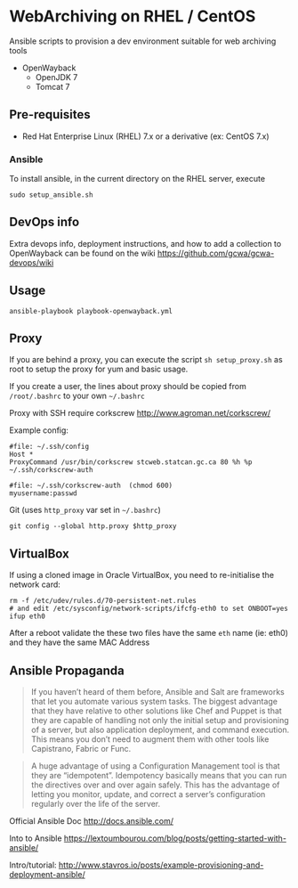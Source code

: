 # WebArchiving on RHEL / CentOS

Ansible scripts to provision a dev environment suitable for web archiving tools

- OpenWayback
  - OpenJDK 7
  - Tomcat 7


## Pre-requisites

- Red Hat Enterprise Linux (RHEL) 7.x or a derivative (ex: CentOS 7.x)

### Ansible

To install ansible, in the current directory on the RHEL server, execute

    sudo setup_ansible.sh

## DevOps info

Extra devops info, deployment instructions, and how to add a collection to OpenWayback can be found on the wiki
https://github.com/gcwa/gcwa-devops/wiki

## Usage

    ansible-playbook playbook-openwayback.yml


## Proxy

If you are behind a proxy, you can execute the script
`sh setup_proxy.sh` as root to setup the proxy for yum and basic usage.

If you create a user, the lines about proxy should be copied from `/root/.bashrc`
to your own `~/.bashrc`

Proxy with SSH require corkscrew http://www.agroman.net/corkscrew/

Example config:

    #file: ~/.ssh/config
    Host *
    ProxyCommand /usr/bin/corkscrew stcweb.statcan.gc.ca 80 %h %p ~/.ssh/corkscrew-auth

    #file: ~/.ssh/corkscrew-auth  (chmod 600)
    myusername:passwd

Git (uses `http_proxy` var set in `~/.bashrc`)

    git config --global http.proxy $http_proxy


## VirtualBox

If using a cloned image in Oracle VirtualBox, you need to re-initialise the network card:

    rm -f /etc/udev/rules.d/70-persistent-net.rules
    # and edit /etc/sysconfig/network-scripts/ifcfg-eth0 to set ONBOOT=yes
    ifup eth0

After a reboot validate the these two files have the same `eth` name (ie: eth0) and they have the same MAC Address


## Ansible Propaganda

> If you haven’t heard of them before, Ansible and Salt are frameworks that let
  you automate various system tasks. The biggest advantage that they have
  relative to other solutions like Chef and Puppet is that they are capable of
  handling not only the initial setup and provisioning of a server, but also
  application deployment, and command execution. This means you don’t need to
  augment them with other tools like Capistrano, Fabric or Func.

> A huge advantage of using a Configuration Management tool is that they are
  “idempotent”. Idempotency basically means that you can run the directives over
  and over again safely. This has the advantage of letting you monitor, update,
  and correct a server’s configuration regularly over the life of the server.

Official Ansible Doc http://docs.ansible.com/

Into to Ansible https://lextoumbourou.com/blog/posts/getting-started-with-ansible/

Intro/tutorial: http://www.stavros.io/posts/example-provisioning-and-deployment-ansible/
